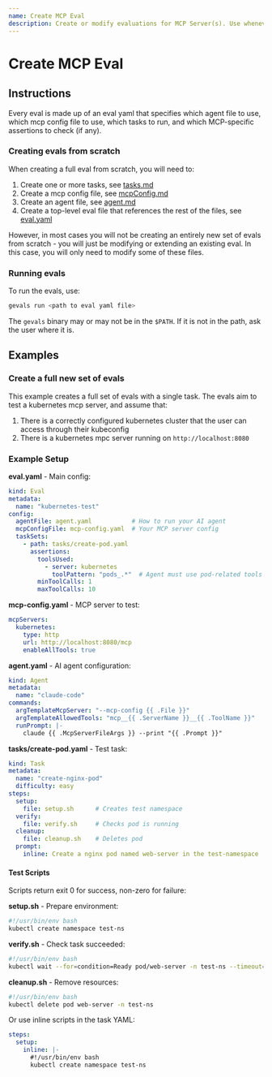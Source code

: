 ```yaml
---
name: Create MCP Eval
description: Create or modify evaluations for MCP Server(s). Use whenever you are tasked with changed MCP evals.
---
```


# Create MCP Eval

## Instructions

Every eval is made up of an eval yaml that specifies which agent file to use, which mcp config file to use, which tasks to run,
and which MCP-specific assertions to check (if any).

### Creating evals from scratch

When creating a full eval from scratch, you will need to:

1. Create one or more tasks, see [tasks.md](tasks.md)
2. Create a mcp config file, see [mcpConfig.md](mcpConfig.md)
3. Create an agent file, see [agent.md](agent.md)
4. Create a top-level eval file that references the rest of the files, see [eval.yaml](eval.yaml)

However, in most cases you will not be creating an entirely new set of evals from scratch - you will just be modifying or
extending an existing eval. In this case, you will only need to modify some of these files.

### Running evals

To run the evals, use:

```bash
gevals run <path to eval yaml file>
```

The `gevals` binary may or may not be in the `$PATH`. If it is not in the path, ask the user where it is.

## Examples

### Create a full new set of evals

This example creates a full set of evals with a single task. The evals aim to test a kubernetes mcp server, and assume that:
1. There is a correctly configured kubernetes cluster that the user can access through their kubeconfig
2. There is a kubernetes mpc server running on `http://localhost:8080`

### Example Setup

**eval.yaml** - Main config:
```yaml
kind: Eval
metadata:
  name: "kubernetes-test"
config:
  agentFile: agent.yaml           # How to run your AI agent
  mcpConfigFile: mcp-config.yaml  # Your MCP server config
  taskSets:
    - path: tasks/create-pod.yaml
      assertions:
        toolsUsed:
          - server: kubernetes
            toolPattern: "pods_.*"  # Agent must use pod-related tools
        minToolCalls: 1
        maxToolCalls: 10
```

**mcp-config.yaml** - MCP server to test:
```yaml
mcpServers:
  kubernetes:
    type: http
    url: http://localhost:8080/mcp
    enableAllTools: true
```

**agent.yaml** - AI agent configuration:
```yaml
kind: Agent
metadata:
  name: "claude-code"
commands:
  argTemplateMcpServer: "--mcp-config {{ .File }}"
  argTemplateAllowedTools: "mcp__{{ .ServerName }}__{{ .ToolName }}"
  runPrompt: |-
    claude {{ .McpServerFileArgs }} --print "{{ .Prompt }}"
```

**tasks/create-pod.yaml** - Test task:
```yaml
kind: Task
metadata:
  name: "create-nginx-pod"
  difficulty: easy
steps:
  setup:
    file: setup.sh      # Creates test namespace
  verify:
    file: verify.sh     # Checks pod is running
  cleanup:
    file: cleanup.sh    # Deletes pod
  prompt:
    inline: Create a nginx pod named web-server in the test-namespace
```

#### Test Scripts

Scripts return exit 0 for success, non-zero for failure:

**setup.sh** - Prepare environment:
```bash
#!/usr/bin/env bash
kubectl create namespace test-ns
```

**verify.sh** - Check task succeeded:
```bash
#!/usr/bin/env bash
kubectl wait --for=condition=Ready pod/web-server -n test-ns --timeout=120s
```

**cleanup.sh** - Remove resources:
```bash
#!/usr/bin/env bash
kubectl delete pod web-server -n test-ns
```

Or use inline scripts in the task YAML:
```yaml
steps:
  setup:
    inline: |-
      #!/usr/bin/env bash
      kubectl create namespace test-ns
```
